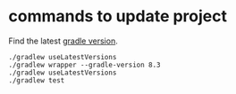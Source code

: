 # commands to update project
Find the latest [gradle version](https://docs.gradle.org/current/userguide/gradle_wrapper.html#sec:upgrading_wrapper).
```shell script
./gradlew useLatestVersions
./gradlew wrapper --gradle-version 8.3
./gradlew useLatestVersions
./gradlew test
```